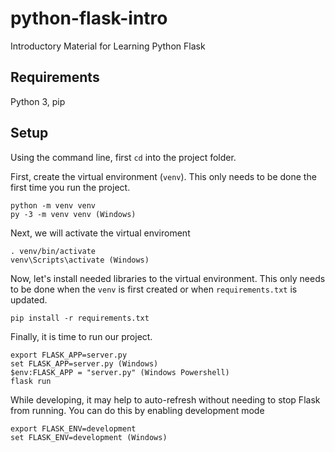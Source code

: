 # python-flask-intro
Introductory Material for Learning Python Flask

## Requirements
Python 3, pip

## Setup

Using the command line, first ```cd``` into the project folder.

First, create the virtual environment (```venv```). This only needs to be done the first time you run the project.

```
python -m venv venv
py -3 -m venv venv (Windows)
```

Next, we will activate the virtual enviroment

```
. venv/bin/activate
venv\Scripts\activate (Windows)
```

Now, let's install needed libraries to the virtual environment. This only needs to be done when the ```venv``` is first created or when ```requirements.txt``` is updated.

```
pip install -r requirements.txt
```

Finally, it is time to run our project.

```
export FLASK_APP=server.py
set FLASK_APP=server.py (Windows)
$env:FLASK_APP = "server.py" (Windows Powershell)
flask run
```

While developing, it may help to auto-refresh without needing to stop Flask from running. You can do this by enabling development mode
```
export FLASK_ENV=development
set FLASK_ENV=development (Windows)
```
